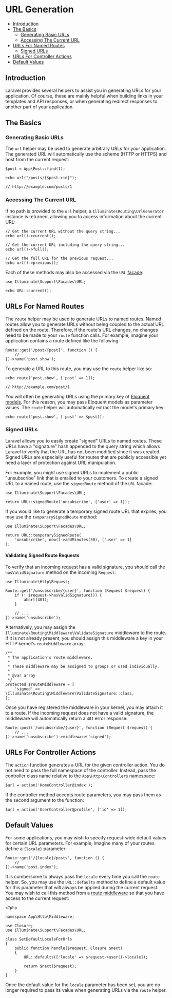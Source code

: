 # URL Generation

- [Introduction](#introduction)
- [The Basics](#the-basics)
    - [Generating Basic URLs](#generating-basic-urls)
    - [Accessing The Current URL](#accessing-the-current-url)
- [URLs For Named Routes](#urls-for-named-routes)
    - [Signed URLs](#signed-urls)
- [URLs For Controller Actions](#urls-for-controller-actions)
- [Default Values](#default-values)

<a name="introduction"></a>
## Introduction

Laravel provides several helpers to assist you in generating URLs for your application. Of course, these are mainly helpful when building links in your templates and API responses, or when generating redirect responses to another part of your application.

<a name="the-basics"></a>
## The Basics

<a name="generating-basic-urls"></a>
### Generating Basic URLs

The `url` helper may be used to generate arbitrary URLs for your application. The generated URL will automatically use the scheme (HTTP or HTTPS) and host from the current request:

    $post = App\Post::find(1);

    echo url("/posts/{$post->id}");

    // http://example.com/posts/1

<a name="accessing-the-current-url"></a>
### Accessing The Current URL

If no path is provided to the `url` helper, a `Illuminate\Routing\UrlGenerator` instance is returned, allowing you to access information about the current URL:

    // Get the current URL without the query string...
    echo url()->current();

    // Get the current URL including the query string...
    echo url()->full();

    // Get the full URL for the previous request...
    echo url()->previous();

Each of these methods may also be accessed via the `URL` [facade](/docs/{{version}}/facades):

    use Illuminate\Support\Facades\URL;

    echo URL::current();

<a name="urls-for-named-routes"></a>
## URLs For Named Routes

The `route` helper may be used to generate URLs to named routes. Named routes allow you to generate URLs without being coupled to the actual URL defined on the route. Therefore, if the route's URL changes, no changes need to be made to your `route` function calls. For example, imagine your application contains a route defined like the following:

    Route::get('/post/{post}', function () {
        //
    })->name('post.show');

To generate a URL to this route, you may use the `route` helper like so:

    echo route('post.show', ['post' => 1]);

    // http://example.com/post/1

You will often be generating URLs using the primary key of [Eloquent models](/docs/{{version}}/eloquent). For this reason, you may pass Eloquent models as parameter values. The `route` helper will automatically extract the model's primary key:

    echo route('post.show', ['post' => $post]);

<a name="signed-urls"></a>
### Signed URLs

Laravel allows you to easily create "signed" URLs to named routes. These URLs have a "signature" hash appended to the query string which allows Laravel to verify that the URL has not been modified since it was created. Signed URLs are especially useful for routes that are publicly accessible yet need a layer of protection against URL manipulation.

For example, you might use signed URLs to implement a public "unsubscribe" link that is emailed to your customers. To create a signed URL to a named route, use the `signedRoute` method of the `URL` facade:

    use Illuminate\Support\Facades\URL;

    return URL::signedRoute('unsubscribe', ['user' => 1]);

If you would like to generate a temporary signed route URL that expires, you may use the `temporarySignedRoute` method:

    use Illuminate\Support\Facades\URL;

    return URL::temporarySignedRoute(
        'unsubscribe', now()->addMinutes(30), ['user' => 1]
    );

#### Validating Signed Route Requests

To verify that an incoming request has a valid signature, you should call the `hasValidSignature` method on the incoming `Request`:

    use Illuminate\Http\Request;

    Route::get('/unsubscribe/{user}', function (Request $request) {
        if (! $request->hasValidSignature()) {
            abort(401);
        }

        // ...
    })->name('unsubscribe');

Alternatively, you may assign the `Illuminate\Routing\Middleware\ValidateSignature` middleware to the route. If it is not already present, you should assign this middleware a key in your HTTP kernel's `routeMiddleware` array:

    /**
     * The application's route middleware.
     *
     * These middleware may be assigned to groups or used individually.
     *
     * @var array
     */
    protected $routeMiddleware = [
        'signed' => \Illuminate\Routing\Middleware\ValidateSignature::class,
    ];

Once you have registered the middleware in your kernel, you may attach it to a route. If the incoming request does not have a valid signature, the middleware will automatically return a `401` error response:

    Route::post('/unsubscribe/{user}', function (Request $request) {
        // ...
    })->name('unsubscribe')->middleware('signed');

<a name="urls-for-controller-actions"></a>
## URLs For Controller Actions

The `action` function generates a URL for the given controller action. You do not need to pass the full namespace of the controller. Instead, pass the controller class name relative to the `App\Http\Controllers` namespace:

    $url = action('HomeController@index');

If the controller method accepts route parameters, you may pass them as the second argument to the function:

    $url = action('UserController@profile', ['id' => 1]);

<a name="default-values"></a>
## Default Values

For some applications, you may wish to specify request-wide default values for certain URL parameters. For example, imagine many of your routes define a `{locale}` parameter:

    Route::get('/{locale}/posts', function () {
        //
    })->name('post.index');

It is cumbersome to always pass the `locale` every time you call the `route` helper. So, you may use the `URL::defaults` method to define a default value for this parameter that will always be applied during the current request. You may wish to call this method from a [route middleware](/docs/{{version}}/middleware#assigning-middleware-to-routes) so that you have access to the current request:

    <?php

    namespace App\Http\Middleware;

    use Closure;
    use Illuminate\Support\Facades\URL;

    class SetDefaultLocaleForUrls
    {
        public function handle($request, Closure $next)
        {
            URL::defaults(['locale' => $request->user()->locale]);

            return $next($request);
        }
    }

Once the default value for the `locale` parameter has been set, you are no longer required to pass its value when generating URLs via the `route` helper.
